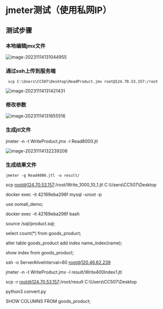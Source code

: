 # jmeter测试（使用私网IP）

## 测试步骤

### 本地编辑jmx文件

![image-20231114131044955](C:\Users\CC507\AppData\Roaming\Typora\typora-user-images\image-20231114131044955.png)

### 通过ssh上传到服务端

` scp C:\Users\CC507\Desktop\ReadProduct.jmx root@124.70.53.157:/root`

![image-20231114131421431](C:\Users\CC507\AppData\Roaming\Typora\typora-user-images\image-20231114131421431.png)

### 修改参数

![image-20231114131655516](C:\Users\CC507\AppData\Roaming\Typora\typora-user-images\image-20231114131655516.png)

### 生成jtl文件

jmeter -n -t WriteProduct.jmx -l Read8000.jtl

![image-20231114132239208](C:\Users\CC507\AppData\Roaming\Typora\typora-user-images\image-20231114132239208.png)

### 生成结果文件

`jmeter -g Read4000.jtl -o result/`

scp root@124.70.53.157:/root/Write_1000_10_1.jtl C:\Users\CC507\Desktop

docker exec -it 42169eba296f mysql -uroot -p

use oomall_demo;

docker exec -it 42169eba296f bash

source /sql/product.sql;

select count(*) from goods_product;

alter table goods_product add index name_index(name);

show index from goods_product;

ssh -o ServerAliveInterval=60 root@120.46.62.239

jmeter -n -t WriteProduct.jmx -l result/Write400Index1.jtl

scp -r root@124.70.53.157:/root/result C:\Users\CC507\Desktop

python3 convert.py

SHOW COLUMNS FROM goods_product;
